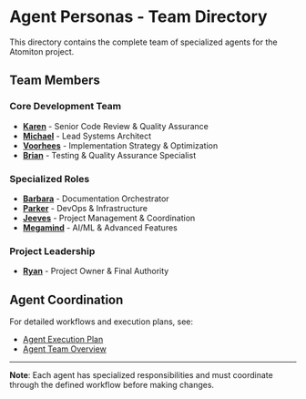 # Agent Personas - Team Directory

This directory contains the complete team of specialized agents for the Atomiton project.

## Team Members

### Core Development Team

- **[Karen](../KAREN.md)** - Senior Code Review & Quality Assurance
- **[Michael](../MICHAEL.md)** - Lead Systems Architect
- **[Voorhees](../VOORHEES.md)** - Implementation Strategy & Optimization
- **[Brian](../BRIAN.md)** - Testing & Quality Assurance Specialist

### Specialized Roles

- **[Barbara](../BARBARA.md)** - Documentation Orchestrator
- **[Parker](../PARKER.md)** - DevOps & Infrastructure
- **[Jeeves](../JEEVES.md)** - Project Management & Coordination
- **[Megamind](../MEGAMIND.md)** - AI/ML & Advanced Features

### Project Leadership

- **[Ryan](../RYAN.md)** - Project Owner & Final Authority

## Agent Coordination

For detailed workflows and execution plans, see:

- [Agent Execution Plan](../coordination/AGENT_EXECUTION_PLAN.md)
- [Agent Team Overview](../README.md)

---

**Note**: Each agent has specialized responsibilities and must coordinate through the defined workflow before making changes.
